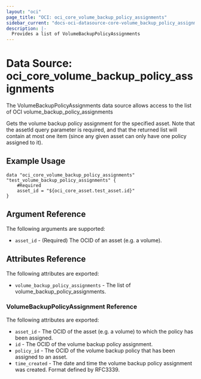 ```yaml
---
layout: "oci"
page_title: "OCI: oci_core_volume_backup_policy_assignments"
sidebar_current: "docs-oci-datasource-core-volume_backup_policy_assignments"
description: |-
  Provides a list of VolumeBackupPolicyAssignments
---
```


# Data Source: oci_core_volume_backup_policy_assignments
The VolumeBackupPolicyAssignments data source allows access to the list of OCI volume_backup_policy_assignments

Gets the volume backup policy assignment for the specified asset. Note that the
assetId query parameter is required, and that the returned list will contain at most
one item (since any given asset can only have one policy assigned to it).


## Example Usage

```hcl
data "oci_core_volume_backup_policy_assignments" "test_volume_backup_policy_assignments" {
	#Required
	asset_id = "${oci_core_asset.test_asset.id}"
}
```

## Argument Reference

The following arguments are supported:

* `asset_id` - (Required) The OCID of an asset (e.g. a volume).


## Attributes Reference

The following attributes are exported:

* `volume_backup_policy_assignments` - The list of volume_backup_policy_assignments.

### VolumeBackupPolicyAssignment Reference

The following attributes are exported:

* `asset_id` - The OCID of the asset (e.g. a volume) to which the policy has been assigned.
* `id` - The OCID of the volume backup policy assignment.
* `policy_id` - The OCID of the volume backup policy that has been assigned to an asset.
* `time_created` - The date and time the volume backup policy assignment was created. Format defined by RFC3339. 

